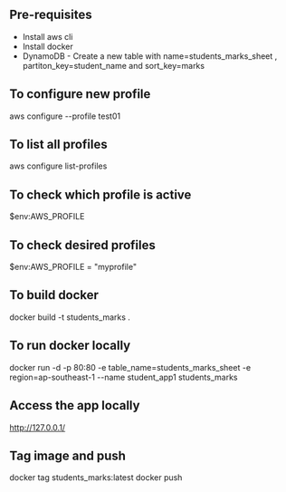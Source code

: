 ## Pre-requisites
- Install aws cli
- Install docker
- DynamoDB - Create a new table with name=students_marks_sheet , partiton_key=student_name and sort_key=marks

## To configure new profile
aws configure --profile test01

## To list all profiles
aws configure list-profiles

## To check which profile is active
 $env:AWS_PROFILE

## To check desired profiles
 $env:AWS_PROFILE = "myprofile"

## To build docker
docker build -t students_marks .

## To run docker locally
docker run -d -p 80:80 -e table_name=students_marks_sheet -e region=ap-southeast-1 --name student_app1 students_marks

## Access the app locally
http://127.0.0.1/

## Tag image and push
docker tag students_marks:latest <ecr url>
docker push <ecr url>